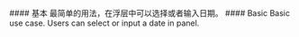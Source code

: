 <cn>
#### 基本
最简单的用法，在浮层中可以选择或者输入日期。
</cn>

<us>
#### Basic
Basic use case. Users can select or input a date in panel.
</us>
